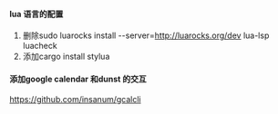 #### lua 语言的配置
1. 删除sudo luarocks install --server=http://luarocks.org/dev lua-lsp luacheck
2. 添加cargo install stylua

#### 添加google calendar 和dunst 的交互
https://github.com/insanum/gcalcli
